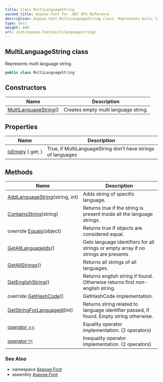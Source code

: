 ```yaml
---
title: Class MultiLanguageString
second_title: Aspose.Font for .NET API Reference
description: Aspose.Font.MultiLanguageString class. Represents multi language string
type: docs
weight: 440
url: /net/aspose.font/multilanguagestring/
---
```

## MultiLanguageString class

Represents multi language string.

```csharp
public class MultiLanguageString
```

## Constructors

| Name | Description |
| --- | --- |
| [MultiLanguageString](multilanguagestring/)() | Creates empty multi language string. |

## Properties

| Name | Description |
| --- | --- |
| [IsEmpty](../../aspose.font/multilanguagestring/isempty/) { get; } | True, if MultiLanguageString don't have strings of languages |

## Methods

| Name | Description |
| --- | --- |
| [AddLanguageString](../../aspose.font/multilanguagestring/addlanguagestring/)(string, int) | Adds string of specific language. |
| [ContainsString](../../aspose.font/multilanguagestring/containsstring/)(string) | Returns true if the string is present inside all the language strings. |
| override [Equals](../../aspose.font/multilanguagestring/equals/)(object) | Returns true if objects are considered equal. |
| [GetAllLanguageIds](../../aspose.font/multilanguagestring/getalllanguageids/)() | Gets language identifiers for all strings or empty array if no strings are presents |
| [GetAllStrings](../../aspose.font/multilanguagestring/getallstrings/)() | Returns all strings of all languages. |
| [GetEnglishString](../../aspose.font/multilanguagestring/getenglishstring/)() | Returns english string if found. Otherwise returns first non-english string. |
| override [GetHashCode](../../aspose.font/multilanguagestring/gethashcode/)() | GetHashCode implementation. |
| [GetStringForLanguageId](../../aspose.font/multilanguagestring/getstringforlanguageid/)(int) | Returns string related to language identifier passed, if found. Empty string otherwise. |
| [operator ==](../../aspose.font/multilanguagestring/op_equality/#op_equality) | Equality operator implementation. (2 operators) |
| [operator !=](../../aspose.font/multilanguagestring/op_inequality/#op_inequality) | Inequality operator implementation. (2 operators) |

### See Also

* namespace [Aspose.Font](../../aspose.font/)
* assembly [Aspose.Font](../../)


